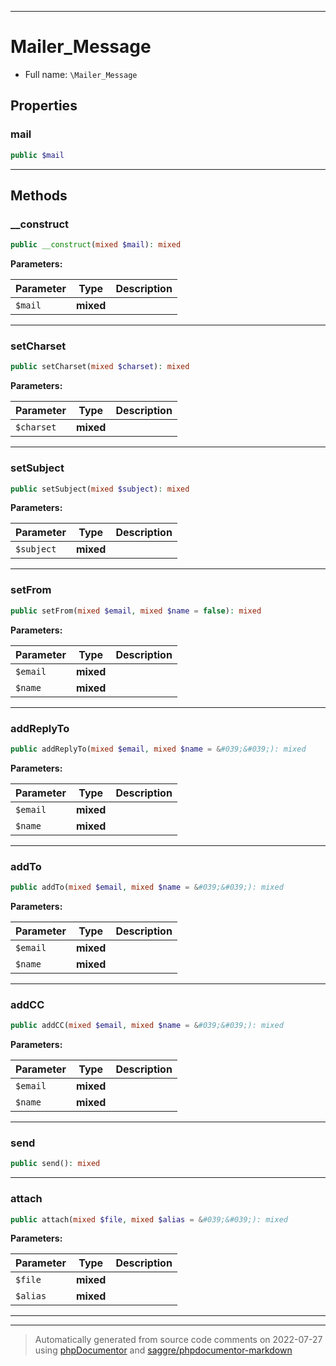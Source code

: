 ***

# Mailer_Message





* Full name: `\Mailer_Message`



## Properties


### mail



```php
public $mail
```






***

## Methods


### __construct



```php
public __construct(mixed $mail): mixed
```








**Parameters:**

| Parameter | Type | Description |
|-----------|------|-------------|
| `$mail` | **mixed** |  |




***

### setCharset



```php
public setCharset(mixed $charset): mixed
```








**Parameters:**

| Parameter | Type | Description |
|-----------|------|-------------|
| `$charset` | **mixed** |  |




***

### setSubject



```php
public setSubject(mixed $subject): mixed
```








**Parameters:**

| Parameter | Type | Description |
|-----------|------|-------------|
| `$subject` | **mixed** |  |




***

### setFrom



```php
public setFrom(mixed $email, mixed $name = false): mixed
```








**Parameters:**

| Parameter | Type | Description |
|-----------|------|-------------|
| `$email` | **mixed** |  |
| `$name` | **mixed** |  |




***

### addReplyTo



```php
public addReplyTo(mixed $email, mixed $name = &#039;&#039;): mixed
```








**Parameters:**

| Parameter | Type | Description |
|-----------|------|-------------|
| `$email` | **mixed** |  |
| `$name` | **mixed** |  |




***

### addTo



```php
public addTo(mixed $email, mixed $name = &#039;&#039;): mixed
```








**Parameters:**

| Parameter | Type | Description |
|-----------|------|-------------|
| `$email` | **mixed** |  |
| `$name` | **mixed** |  |




***

### addCC



```php
public addCC(mixed $email, mixed $name = &#039;&#039;): mixed
```








**Parameters:**

| Parameter | Type | Description |
|-----------|------|-------------|
| `$email` | **mixed** |  |
| `$name` | **mixed** |  |




***

### send



```php
public send(): mixed
```











***

### attach



```php
public attach(mixed $file, mixed $alias = &#039;&#039;): mixed
```








**Parameters:**

| Parameter | Type | Description |
|-----------|------|-------------|
| `$file` | **mixed** |  |
| `$alias` | **mixed** |  |




***


***
> Automatically generated from source code comments on 2022-07-27 using [phpDocumentor](http://www.phpdoc.org/) and [saggre/phpdocumentor-markdown](https://github.com/Saggre/phpDocumentor-markdown)
